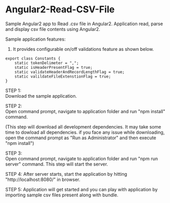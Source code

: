 # Angular2-Read-CSV-File
Sample Angular2 app to Read .csv file in Angular2. Application read, parse and display csv file contents using Angular2.


Sample application features:
1. It provides configurable on/off validations feature as shown below.

```
export class Constants {
    static tokenDelimeter = ",";
    static isHeaderPresentFlag = true;
    static validateHeaderAndRecordLengthFlag = true;
    static valildateFileExtenstionFlag = true;
}
```
STEP 1:  
Download the sample application.

STEP 2:  
Open command prompt, navigate to application folder and run "npm install" command.


(This step will download all development dependencies. It may take some time to dowload all dependencies. if you face any issue while downloading, open the command prompt as "Run as Administrator" and then execute "npm install")

STEP 3:  
Open command prompt, navigate to application folder and run "npm run server" command.
This step will start the server. 

STEP 4: 
After server starts, start the application by hitting "http://localhost:8080/" in browser.

STEP 5: 
Application will get started and you can play with application by importing sample csv files present along with bundle.
